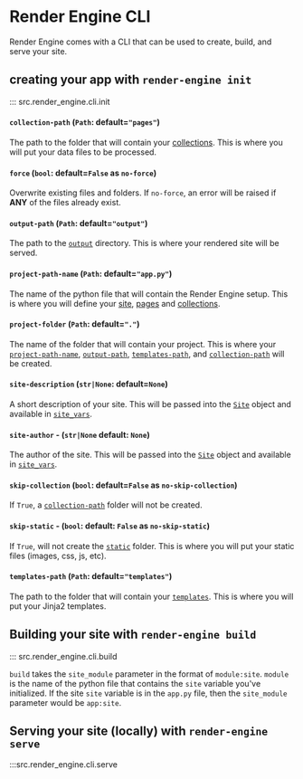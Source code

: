 # Render Engine CLI

Render Engine comes with a CLI that can be used to create, build, and serve your site.

## creating your app with `render-engine init`

::: src.render_engine.cli.init

#### `collection-path` (`Path`: default=`"pages"`)

The path to the folder that will contain your [collections](../collection). This is where you will put your data files to be processed.

#### `force` (`bool`: default=`False` as `no-force`)

Overwrite existing files and folders. If `no-force`, an error will be raised if **ANY** of the files already exist.

#### `output-path` (`Path`: default=`"output"`)

The path to the [`output`](../../site#output_path) directory. This is where your rendered site will be served.

#### `project-path-name` (`Path`: default=`"app.py"`)

The name of the python file that will contain the Render Engine setup. This is where you will define your [site](../../site), [pages](../../page) and [collections](../../collection).

#### `project-folder` (`Path`: default=`"."`)

The name of the folder that will contain your project. This is where your [`project-path-name`](#project-path-name-path-defaultapppy), [`output-path`](#output-path-path-defaultoutput), [`templates-path`](#templates-path-path-defaulttemplates), and [`collection-path`](#collection-path-path-defaultpages) will be created.

#### `site-description` (`str|None`: default=`None`)

A short description of your site.  This will be passed into the [`Site`](../site.md) object and available in [`site_vars`](../site.md#site_vars).

#### `site-author` - (`str|None` default: `None`)

The author of the site.  This will be passed into the [`Site`](../site.md) object and available in [`site_vars`](../site.md#site_vars).

#### `skip-collection` (`bool`: default=`False` as `no-skip-collection`)

If `True`, a [`collection-path`](../collection#content_path) folder will not be created.

#### `skip-static` - (`bool`: default: `False` as `no-skip-static`)

If `True`, will not create the [`static`](../../site#static_path) folder. This is where you will put your static files (images, css, js, etc).

#### `templates-path` (`Path`: default=`"templates"`)

The path to the folder that will contain your [`templates`](../templates). This is where you will put your Jinja2 templates.

## Building your site with `render-engine build`

::: src.render_engine.cli.build

`build` takes the `site_module` parameter in the format of `module:site`. `module` is the name of the python file that contains the `site` variable you've initialized. If the site `site` variable is in the `app.py` file, then the `site_module` parameter would be `app:site`.

## Serving your site (locally) with `render-engine serve`

:::src.render_engine.cli.serve
